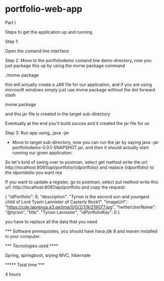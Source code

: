 # portfolio-web-app

Part I

Steps to get the application up and running

Step 1:

Open the comand line interface

Step 2:
Move to the portfoliodemo comand line demo directory, now you just package this up by using the mvnw package command

./mvnw package

this will actually create a JAR file for our application, and if you are using microsoft windows simply just use mvnw package without the dot forward slash

mvnw package

and this jar file is created in the target sub-directory 

Eventually at the end you'll build succes and it created the jar file for us

Step 3: Run app using_ java -jar

- Move to target sub-directory, now you can run the jar by saying java -jar portfoliodemo-0.0.1-SNAPSHOT.jar, and then it should actually start running our given application.

So let's kind of swing over to postman, select get method write the url: http://localhost:8081/api/portfolio/{idportfolio}
and replace {idportfolio} to the idportdolio you want rea

If you want to update a register, go to postman; select put method write this url: http://localhost:8081/api/portfolio and copy the request:

{
    "idPortfolio": 6,
    "description": "Tyrion is the second son and youngest child of Lord Tywin Lannister of Casterly Rock1",
    "imageUrl": "https://cde.laprensa.e3.pe/ima/0/0/2/1/9/219077.jpg",
    "twitterUserName": "@tyrion",
    "title": "Tyrion Lannister",
    "idPortfolioKey": 0
}

you have to replace all the data that you need

*** Software prerequisites, you should have hava jdk 8 and maven installed in your computer.

*** Tecnologies used ****

Spring, springboot, srping MVC, hibernate

***** Total time ***

4 hours


